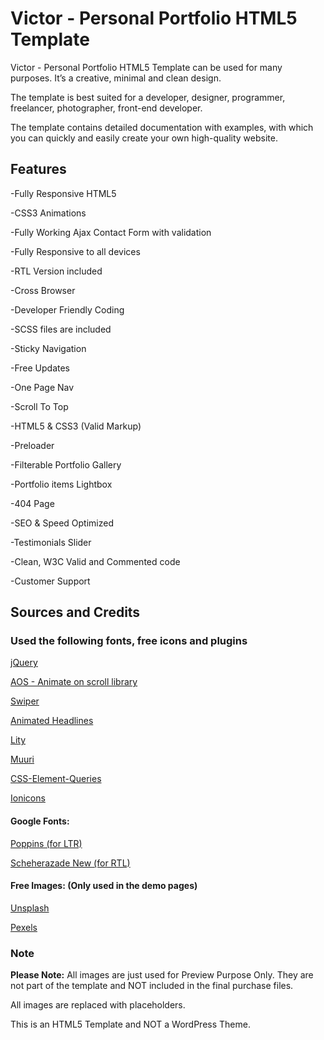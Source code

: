 # Victor - Personal Portfolio HTML5 Template

Victor - Personal Portfolio HTML5 Template can be used for many purposes. It’s a creative, minimal and clean design.

The template is best suited for a developer, designer, programmer, freelancer, photographer, front-end developer.

The template contains detailed documentation with examples, with which you can quickly and easily create your own high-quality website.

## Features

-Fully Responsive HTML5

-CSS3 Animations

-Fully Working Ajax Contact Form with validation

-Fully Responsive to all devices

-RTL Version included

-Cross Browser

-Developer Friendly Coding

-SCSS files are included

-Sticky Navigation

-Free Updates

-One Page Nav

-Scroll To Top

-HTML5 & CSS3 (Valid Markup)

-Preloader

-Filterable Portfolio Gallery

-Portfolio items Lightbox

-404 Page

-SEO & Speed Optimized

-Testimonials Slider

-Clean, W3C Valid and Commented code

-Customer Support

## Sources and Credits

### Used the following fonts, free icons and plugins

[jQuery](https://jquery.com/)

[AOS - Animate on scroll library](https://github.com/michalsnik/aos)

[Swiper](https://swiperjs.com/)

[Animated Headlines](https://codyhouse.co/gem/css-animated-headlines)

[Lity](https://sorgalla.com/lity/)

[Muuri](https://muuri.dev/)

[CSS-Element-Queries](http://marcj.github.io/css-element-queries/)

[Ionicons](https://ionic.io/ionicons)

#### Google Fonts:

[Poppins (for LTR)](https://fonts.google.com/specimen/Poppins?query=poppins)

[Scheherazade New (for RTL)](https://fonts.google.com/specimen/Scheherazade+New?query=Scheherazade)
    
#### Free Images: (Only used in the demo pages)
    
[Unsplash](https://unsplash.com/)

[Pexels](https://www.pexels.com/)
    
### Note

**Please Note:** All images are just used for Preview Purpose Only. They are not part of the template and NOT included in the final purchase files.

All images are replaced with placeholders.

This is an HTML5 Template and NOT a WordPress Theme.
    
